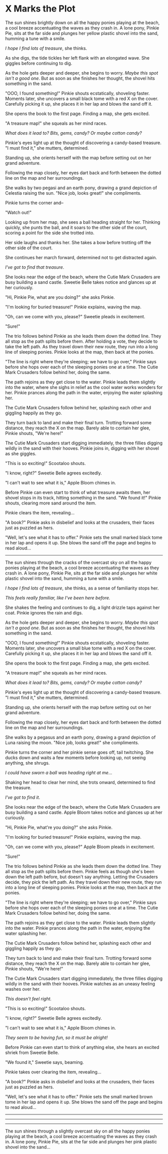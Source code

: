 # X Marks the Plot

The sun shines brightly down on all the happy ponies playing at the beach, a cool breeze accentuating the waves as they crash in. A lone pony, Pinkie Pie, sits at the far side and plunges her yellow plastic shovel into the sand, humming a tune with a smile. 

_I hope I find lots of treasure_, she thinks.

As she digs, the tide tickles her left flank with an elongated wave. She giggles before continuing to dig.

As the hole gets deeper and deeper, she begins to worry. _Maybe this spot isn't a good one_. But as soon as she finishes her thought, the shovel hits something in the sand.

"OOO, I found something!" Pinkie shouts ecstatically, shoveling faster. Moments later, she uncovers a small black tome with a red X on the cover. Carefully picking it up, she places it in her lap and blows the sand off it.

She opens the book to the first page. Finding a map, she gets excited.

"A treasure map!" she squeals as her mind races.

_What does it lead to? Bits, gems, candy? Or maybe cotton candy?_

Pinkie's eyes light up at the thought of discovering a candy-based treasure. "I must find it," she mutters, determined.

Standing up, she orients herself with the map before setting out on her grand adventure.

Following the map closely, her eyes dart back and forth between the dotted line on the map and her surroundings.

She walks by two pegasi and an earth pony, drawing a grand depiction of Celestia raising the sun. "Nice job, looks great!" she compliments.

Pinkie turns the corner and–

"Watch out!"

Looking up from her map, she sees a ball heading straight for her. Thinking quickly, she punts the ball, and it soars to the other side of the court, scoring a point for the side she trotted into.

Her side laughs and thanks her. She takes a bow before trotting off the other side of the court.

She continues her march forward, determined not to get distracted again. 

_I've got to find that treasure_.

She looks near the edge of the beach, where the Cutie Mark Crusaders are busy building a sand castle. Sweetie Belle takes notice and glances up at her curiously.

"Hi, Pinkie Pie, what are you doing?" she asks Pinkie.

"I'm looking for buried treasure!" Pinkie explains, waving the map.

"Oh, can we come with you, please?" Sweetie pleads in excitement.

"Sure!" 

The trio follows behind Pinkie as she leads them down the dotted line. They all stop as the path splits before them. After holding a vote, they decide to take the left path. As they travel down their new route, they run into a long line of sleeping ponies. Pinkie looks at the map, then back at the ponies.

"The line is right where they're sleeping; we have to go over," Pinkie says before she hops over each of the sleeping ponies one at a time. The Cutie Mark Crusaders follow behind her, doing the same.

The path rejoins as they get close to the water. Pinkie leads them slightly into the water, where she sighs in relief as the cool water works wonders for her. Pinkie prances along the path in the water, enjoying the water splashing her.

The Cutie Mark Crusaders follow behind her, splashing each other and giggling happily as they go.

They turn back to land and make their final turn. Trotting forward some distance, they reach the X on the map. Barely able to contain her glee, Pinkie shouts, "We're here!"

The Cutie Mark Crusaders start digging immediately, the three fillies digging wildly in the sand with their hooves. Pinkie joins in, digging with her shovel as she giggles.

"This is so exciting!" Scootaloo shouts.

"I know, right?" Sweetie Belle agrees excitedly.

"I can't wait to see what it is," Apple Bloom chimes in.

Before Pinkie can even start to think of what treasure awaits them, her shovel stops in its track, hitting something in the sand. "We found it!" Pinkie shouts, clearing more sand around the item.

Pinkie clears the item, revealing…

"A book?" Pinkie asks in disbelief and looks at the crusaders, their faces just as puzzled as hers.

"Well, let's see what it has to offer." Pinkie sets the small marked black tome in her lap and opens it up. She blows the sand off the page and begins to read aloud…

***

The sun shines through the cracks of the overcast sky on all the happy ponies playing at the beach, a cool breeze accentuating the waves as they crash in. A lone pony, Pinkie Pie, sits at the far side and plunges her white plastic shovel into the sand, humming a tune with a smile. 

_I hope I find lots of treasure_, she thinks, as a sense of familiarity stops her.

*This feels really familiar, like I've been here before.*

She shakes the feeling and continues to dig, a light drizzle taps against her coat. Pinkie ignores the rain and digs.

As the hole gets deeper and deeper, she begins to worry. _Maybe this spot isn't a good one_. But as soon as she finishes her thought, the shovel hits something in the sand.

"OOO, I found something!" Pinkie shouts ecstatically, shoveling faster. Moments later, she uncovers a small blue tome with a red X on the cover. Carefully picking it up, she places it in her lap and blows the sand off it.

She opens the book to the first page. Finding a map, she gets excited.

"A treasure map!" she squeals as her mind races.

_What does it lead to? Bits, gems, candy? Or maybe cotton candy?_

Pinkie's eyes light up at the thought of discovering a candy-based treasure. "I must find it," she mutters, determined.

Standing up, she orients herself with the map before setting out on her grand adventure.

Following the map closely, her eyes dart back and forth between the dotted line on the map and her surroundings.

She walks by a pegasus and an earth pony, drawing a grand depiction of Luna raising the moon. "Nice job, looks great!" she compliments.

Pinkie turns the corner and her pinkie sense goes off, tail twitching. She ducks down and waits a few moments before looking up, not seeing anything, she shrugs.

*I could have sworn a ball was heading right at me…*

Shaking her head to clear her mind, she trots onward, determined to find the treasure.

_I've got to find it_.

She looks near the edge of the beach, where the Cutie Mark Crusaders are busy building a sand castle. Apple Bloom takes notice and glances up at her curiously.

"Hi, Pinkie Pie, what're you doing?" she asks Pinkie.

"I'm looking for buried treasure!" Pinkie explains, waving the map.

"Oh, can we come with you, please?" Apple Bloom pleads in excitement.

"Sure!" 

The trio follows behind Pinkie as she leads them down the dotted line. They all stop as the path splits before them. Pinkie feels as though she's been down the left path before, but doesn't say anything. Letting the Crusaders decide, they pick the left path. As they travel down their new route, they run into a long line of sleeping ponies. Pinkie looks at the map, then back at the ponies.

"The line is right where they're sleeping; we have to go over," Pinkie says before she hops over each of the sleeping ponies one at a time. The Cutie Mark Crusaders follow behind her, doing the same.

The path rejoins as they get close to the water. Pinkie leads them slightly into the water. Pinkie prances along the path in the water, enjoying the water splashing her.

The Cutie Mark Crusaders follow behind her, splashing each other and giggling happily as they go.

They turn back to land and make their final turn. Trotting forward some distance, they reach the X on the map. Barely able to contain her glee, Pinkie shouts, "We're here!"

The Cutie Mark Crusaders start digging immediately, the three fillies digging wildly in the sand with their hooves. Pinkie watches as an uneasy feeling washes over her.

*This doesn't feel right.*

"This is so exciting!" Scootaloo shouts.

"I know, right?" Sweetie Belle agrees excitedly.

"I can't wait to see what it is," Apple Bloom chimes in.

*They seem to be having fun, so it must be alright!*

Before Pinkie can even start to think of anything else, she hears an excited shriek from Sweetie Belle.

"We found it," Sweetie says, beaming.

Pinkie takes over clearing the item, revealing…

"A book?" Pinkie asks in disbelief and looks at the crusaders, their faces just as puzzled as hers.

"Well, let's see what it has to offer." Pinkie sets the small marked brown tome in her lap and opens it up. She blows the sand off the page and begins to read aloud…

***



***



***

The sun shines through a slightly overcast sky on all the happy ponies playing at the beach, a cool breeze accentuating the waves as they crash in. A lone pony, Pinkie Pie, sits at the far side and plunges her pink plastic shovel into the sand…
